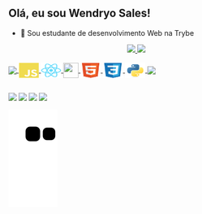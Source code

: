 ## Olá, eu sou Wendryo Sales!

- 🔭 Sou estudante de desenvolvimento Web na Trybe

<div align="center">
  <a href="https://github.com/wendryosales">
  <img height="180em" src="https://github-readme-stats.vercel.app/api?username=wendryosales&show_icons=true&theme=tokyonight&include_all_commits=true&count_private=true"/>
  <img height="180em" src="https://github-readme-stats.vercel.app/api/top-langs/?username=wendryosales&layout=compact&langs_count=7&theme=tokyonight"/>
</div>

<div style="display: inline_block"><br>
  <img align="center"  width="30" src="https://img.icons8.com/color/344/typescript.png">
  <img align="center"  height="30" width="40" src="https://raw.githubusercontent.com/devicons/devicon/master/icons/javascript/javascript-plain.svg">
  <img align="center"  height="30" width="40" src="https://raw.githubusercontent.com/devicons/devicon/master/icons/react/react-original.svg">
  <img align="center"  height="30" width="30" src="https://img.icons8.com/color/344/redux.png">
  <img align="center"  height="30" width="40" src="https://raw.githubusercontent.com/devicons/devicon/master/icons/html5/html5-original.svg">
  <img align="center"  height="30" width="40" src="https://raw.githubusercontent.com/devicons/devicon/master/icons/css3/css3-original.svg">
  <img align="center"  height="30" width="40" src="https://raw.githubusercontent.com/devicons/devicon/master/icons/python/python-original.svg">
  <img align="center"  width="30" src="https://img.icons8.com/external-tal-revivo-shadow-tal-revivo/344/external-jest-can-collect-code-coverage-information-from-entire-projects-logo-shadow-tal-revivo.png">
</div>
  
  ##
 
<div> 
  <a href="https://instagram.com/wendryo_sales" target="_blank"><img src="https://img.shields.io/badge/-Instagram-%23E4405F?style=for-the-badge&logo=instagram&logoColor=white" target="_blank"></a>
  <a href="https://discord.gg/Cdz9FYWh" target="_blank"><img src="https://img.shields.io/badge/Discord-7289DA?style=for-the-badge&logo=discord&logoColor=white" target="_blank"></a> 
  <a href = "mailto:wendryo.sales@gmail.com"><img src="https://img.shields.io/badge/-Gmail-%23333?style=for-the-badge&logo=gmail&logoColor=white" target="_blank"></a>
  <a href="https://www.linkedin.com/in/wendryosales/" target="_blank"><img src="https://img.shields.io/badge/-LinkedIn-%230077B5?style=for-the-badge&logo=linkedin&logoColor=white" target="_blank"></a>
 
  ![Snake animation](https://github.com/wendryosales/wendryosales/blob/output/github-contribution-grid-snake.svg)
 
</div>
